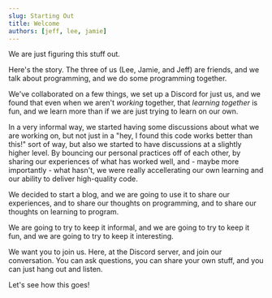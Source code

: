 ```yaml
---
slug: Starting Out
title: Welcome
authors: [jeff, lee, jamie]
---
```


We are just figuring this stuff out.

Here's the story. The three of us (Lee, Jamie, and Jeff) are friends, and we talk about programming, and we do some programming together.

We've collaborated on a few things, we set up a Discord for just us, and we found that even when we aren't _working_ together, that _learning together_ is fun, and we learn more than if we are just trying to learn on our own.

In a very informal way, we started having some discussions about what we are working on, but not just in a "hey, I found this code works better than this!" sort of way, but also we started to have discussions at a slightly higher level. By bouncing our personal practices off of each other, by sharing our experiences of what has worked well, and - maybe more importantly - what hasn't, we were really accellerating our own learning and our ability to deliver high-quality code.

We decided to start a blog, and we are going to use it to share our experiences, and to share our thoughts on programming, and to share our thoughts on learning to program.

We are going to try to keep it informal, and we are going to try to keep it fun, and we are going to try to keep it interesting.

We want you to join us. Here, at the Discord server, and join our conversation. You can ask questions, you can share your own stuff, and you can just hang out and listen.

Let's see how this goes!
